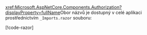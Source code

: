<xref:Microsoft.AspNetCore.Components.Authorization?displayProperty=fullName>Obor názvů je dostupný v celé aplikaci prostřednictvím `_Imports.razor` souboru:

[!code-razor[](imports-hosted.razor?highlight=3)]
